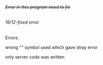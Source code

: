 ###### ~~Error in this program need to fix~~


###### 19/12-fixed error

Errors:

wrong "" symbol used which gave stray error

only server code was written
